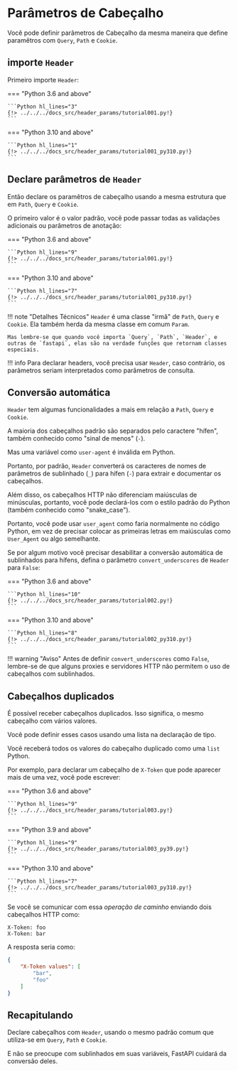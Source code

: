 # Parâmetros de Cabeçalho

Você pode definir parâmetros de Cabeçalho da mesma maneira que define paramêtros com `Query`, `Path` e `Cookie`.

## importe `Header`

Primeiro importe `Header`:

=== "Python 3.6 and above"

    ```Python hl_lines="3"
    {!> ../../../docs_src/header_params/tutorial001.py!}
    ```

=== "Python 3.10 and above"

    ```Python hl_lines="1"
    {!> ../../../docs_src/header_params/tutorial001_py310.py!}
    ```

## Declare parâmetros de `Header`

Então declare os paramêtros de cabeçalho usando a mesma estrutura que em `Path`, `Query` e `Cookie`.

O primeiro valor é o valor padrão, você pode passar todas as validações adicionais ou parâmetros de anotação:

=== "Python 3.6 and above"

    ```Python hl_lines="9"
    {!> ../../../docs_src/header_params/tutorial001.py!}
    ```

=== "Python 3.10 and above"

    ```Python hl_lines="7"
    {!> ../../../docs_src/header_params/tutorial001_py310.py!}
    ```

!!! note "Detalhes Técnicos"
    `Header` é uma classe "irmã" de `Path`, `Query` e `Cookie`. Ela também herda da mesma classe em comum `Param`.

    Mas lembre-se que quando você importa `Query`, `Path`, `Header`, e outras de `fastapi`, elas são na verdade funções que retornam classes especiais.

!!! info
    Para declarar headers, você precisa usar `Header`, caso contrário, os parâmetros seriam interpretados como parâmetros de consulta.

## Conversão automática

`Header` tem algumas funcionalidades a mais em relação a `Path`, `Query` e `Cookie`.

A maioria dos cabeçalhos padrão são separados pelo caractere "hífen", também conhecido como "sinal de menos" (`-`).

Mas uma variável como `user-agent` é inválida em Python.

Portanto, por padrão, `Header` converterá os caracteres de nomes de parâmetros de sublinhado (`_`) para hífen (`-`) para extrair e documentar os cabeçalhos.

Além disso, os cabeçalhos HTTP não diferenciam maiúsculas de minúsculas, portanto, você pode declará-los com o estilo padrão do Python (também conhecido como "snake_case").

Portanto, você pode usar `user_agent` como faria normalmente no código Python, em vez de precisar colocar as primeiras letras em maiúsculas como `User_Agent` ou algo semelhante.

Se por algum motivo você precisar desabilitar a conversão automática de sublinhados para hífens, defina o parâmetro `convert_underscores` de `Header` para `False`:

=== "Python 3.6 and above"

    ```Python hl_lines="10"
    {!> ../../../docs_src/header_params/tutorial002.py!}
    ```

=== "Python 3.10 and above"

    ```Python hl_lines="8"
    {!> ../../../docs_src/header_params/tutorial002_py310.py!}
    ```

!!! warning "Aviso"
    Antes de definir `convert_underscores` como `False`, lembre-se de que alguns proxies e servidores HTTP não permitem o uso de cabeçalhos com sublinhados.

## Cabeçalhos duplicados

É possível receber cabeçalhos duplicados. Isso significa, o mesmo cabeçalho com vários valores.

Você pode definir esses casos usando uma lista na declaração de tipo. 

Você receberá todos os valores do cabeçalho duplicado como uma `list` Python.

Por exemplo, para declarar um cabeçalho de `X-Token` que pode aparecer mais de uma vez, você pode escrever:

=== "Python 3.6 and above"

    ```Python hl_lines="9"
    {!> ../../../docs_src/header_params/tutorial003.py!}
    ```

=== "Python 3.9 and above"

    ```Python hl_lines="9"
    {!> ../../../docs_src/header_params/tutorial003_py39.py!}
    ```

=== "Python 3.10 and above"

    ```Python hl_lines="7"
    {!> ../../../docs_src/header_params/tutorial003_py310.py!}
    ```

Se você se comunicar com essa *operação de caminho* enviando dois cabeçalhos HTTP como:

```
X-Token: foo
X-Token: bar
```

A resposta seria como:

```JSON
{
    "X-Token values": [
        "bar",
        "foo"
    ]
}
```

## Recapitulando

Declare cabeçalhos com `Header`, usando o mesmo padrão comum que utiliza-se em `Query`, `Path` e `Cookie`. 

E não se preocupe com sublinhados em suas variáveis, FastAPI cuidará da conversão deles.